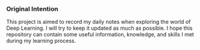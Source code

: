 ### Original Intention
This project is aimed to record my daily notes when exploring the world of Deep Learning. I will try to keep it updated as much as possible. I hope this repository can contain some useful information, knowledge, and skills I met during my learning process.

